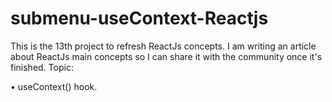 # submenu-useContext-Reactjs

This is the 13th project to refresh ReactJs concepts. I am writing an article about ReactJs main concepts so I can share it with the community once it's finished.
Topic:

• useContext() hook.
